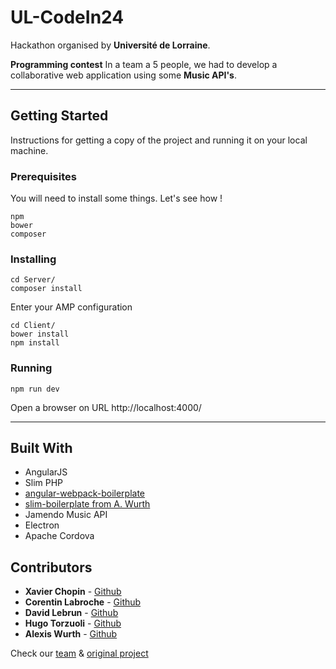UL-CodeIn24
===========


Hackathon organised by **Université de Lorraine**.

**Programming contest**
In a team a 5 people, we had to develop a collaborative web application using some **Music API's**.

----------

## Getting Started

Instructions for getting a copy of the project and running it on your local machine.

### Prerequisites

You will need to install some things. Let's see how !

```
npm
bower
composer
```

### Installing

```
cd Server/ 
composer install
```
Enter your AMP configuration
```
cd Client/
bower install
npm install
```

### Running 
```
npm run dev
```
Open a browser on URL http://localhost:4000/

----------
## Built With
* AngularJS
* Slim PHP
* [angular-webpack-boilerplate](https://github.com/awurth/angular-webpack-boilerplate)
* [slim-boilerplate from A. Wurth](http://awurth.fr/slim-base/)
* Jamendo Music API
* Electron
* Apache Cordova

## Contributors
* **Xavier Chopin** - [Github](https://github.com/xchopin)
* **Corentin Labroche** - [Github](https://github.com/clabroche)
* **David Lebrun** - [Github](https://github.com/Vadumee)
* **Hugo Torzuoli** - [Github](https://github.com/torzuoliH)
* **Alexis Wurth** - [Github](https://github.com/awurth)

Check our [team](https://github.com/TPCISIIE) & [original project](https://github.com/TPCISIIE/Hackathon)


